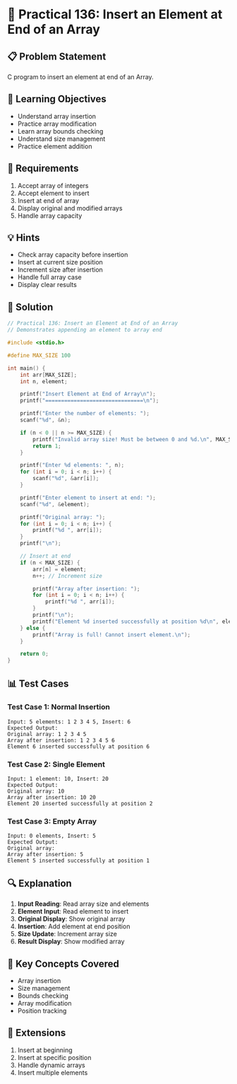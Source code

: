 # 🎯 Practical 136: Insert an Element at End of an Array

## 📋 Problem Statement

C program to insert an element at end of an Array.

## 🎯 Learning Objectives

- Understand array insertion
- Practice array modification
- Learn array bounds checking
- Understand size management
- Practice element addition

## 📝 Requirements

1. Accept array of integers
2. Accept element to insert
3. Insert at end of array
4. Display original and modified arrays
5. Handle array capacity

## 💡 Hints

- Check array capacity before insertion
- Insert at current size position
- Increment size after insertion
- Handle full array case
- Display clear results

## 🔧 Solution

```c
// Practical 136: Insert an Element at End of an Array
// Demonstrates appending an element to array end

#include <stdio.h>

#define MAX_SIZE 100

int main() {
    int arr[MAX_SIZE];
    int n, element;

    printf("Insert Element at End of Array\n");
    printf("===============================\n");

    printf("Enter the number of elements: ");
    scanf("%d", &n);

    if (n < 0 || n >= MAX_SIZE) {
        printf("Invalid array size! Must be between 0 and %d.\n", MAX_SIZE - 1);
        return 1;
    }

    printf("Enter %d elements: ", n);
    for (int i = 0; i < n; i++) {
        scanf("%d", &arr[i]);
    }

    printf("Enter element to insert at end: ");
    scanf("%d", &element);

    printf("Original array: ");
    for (int i = 0; i < n; i++) {
        printf("%d ", arr[i]);
    }
    printf("\n");

    // Insert at end
    if (n < MAX_SIZE) {
        arr[n] = element;
        n++; // Increment size

        printf("Array after insertion: ");
        for (int i = 0; i < n; i++) {
            printf("%d ", arr[i]);
        }
        printf("\n");
        printf("Element %d inserted successfully at position %d\n", element, n);
    } else {
        printf("Array is full! Cannot insert element.\n");
    }

    return 0;
}
```

## 📊 Test Cases

### Test Case 1: Normal Insertion
```
Input: 5 elements: 1 2 3 4 5, Insert: 6
Expected Output:
Original array: 1 2 3 4 5
Array after insertion: 1 2 3 4 5 6
Element 6 inserted successfully at position 6
```

### Test Case 2: Single Element
```
Input: 1 element: 10, Insert: 20
Expected Output:
Original array: 10
Array after insertion: 10 20
Element 20 inserted successfully at position 2
```

### Test Case 3: Empty Array
```
Input: 0 elements, Insert: 5
Expected Output:
Original array: 
Array after insertion: 5
Element 5 inserted successfully at position 1
```

## 🔍 Explanation

1. **Input Reading**: Read array size and elements
2. **Element Input**: Read element to insert
3. **Original Display**: Show original array
4. **Insertion**: Add element at end position
5. **Size Update**: Increment array size
6. **Result Display**: Show modified array

## 🎯 Key Concepts Covered

- Array insertion
- Size management
- Bounds checking
- Array modification
- Position tracking

## 🚀 Extensions

1. Insert at beginning
2. Insert at specific position
3. Handle dynamic arrays
4. Insert multiple elements